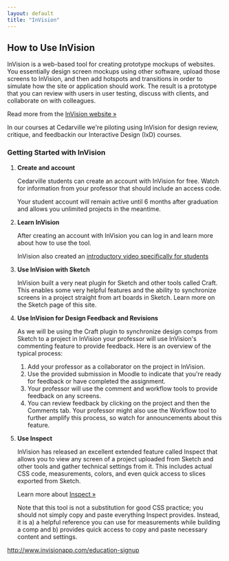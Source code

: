```yaml
---
layout: default
title: "InVision"
---
```

## How to Use InVision

InVision is a web-based tool for creating prototype mockups of websites. You essentially design screen mockups using other software, upload those screens to InVision, and then add hotspots and transitions in order to simulate how the site or application should work. The result is a prototype that you can review with users in user testing, discuss with clients, and collaborate on with colleagues.

Read more from the [InVision website &raquo;](https://invisionapp.com/)

In our courses at Cedarville we're piloting using InVision for design review, critique, and feedbackin our Interactive Design (IxD) courses.

### Getting Started with InVision

1. **Create and account**

    Cedarville students can create an account with InVision for free. Watch for information from your professor that should include an access code.
    
    Your student account will remain active until 6 months after graduation and allows you unlimited projects in the meantime.

2. **Learn InVision**

    After creating an account with InVision you can log in and learn more about how to use the tool. 

    InVision also created an [introductory video specifically for students](https://invisionapp.wistia.com/medias/5daefdvykt)

3. **Use InVision with Sketch**

    InVision built a very neat plugin for Sketch and other tools called Craft. This enables some very helpful features and the ability to synchronize screens in a project straight from art boards in Sketch. Learn more on the Sketch page of this site.

4. **Use InVision for Design Feedback and Revisions**

    As we will be using the Craft plugin to synchronize design comps from Sketch to a project in InVision your professor will use InVision's commenting feature to provide feedback. Here is an overview of the typical process:
    
    1. Add your professor as a collaborator on the project in InVision.
    2. Use the provided submission in Moodle to indicate that you're ready for feedback or have completed the assignment.
    3. Your professor will use the comment and workflow tools to provide feedback on any screens. 
    4. You can review feedback by clicking on the project and then the Comments tab. Your professor might also use the Workflow tool to further amplify this process, so watch for announcements about this feature.
    
5. **Use Inspect**

    InVision has released an excellent extended feature called Inspect that allows you to view any screen of a project uploaded from Sketch and other tools and gather technical settings from it. This includes actual CSS code, measurements, colors, and even quick access to slices exported from Sketch.
    
    Learn more about [Inspect &raquo;](https://support.invisionapp.com/hc/en-us/articles/207950906-Introduction-to-Inspect)
    
    Note that this tool is not a substitution for good CSS practice; you should not simply copy and paste everything Inspect provides. Instead, it is a) a helpful reference you can use for measurements while building a comp and b) provides quick access to copy and paste necessary content and settings.
    
    
http://www.invisionapp.com/education-signup